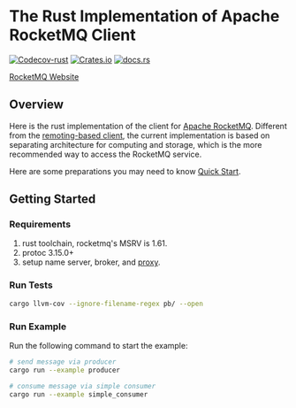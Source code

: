 # The Rust Implementation of Apache RocketMQ Client

[![Codecov-rust][codecov-rust-image]][codecov-url]
[![Crates.io][crates-image]][crates-url]
[![docs.rs][rust-doc-image]][rust-doc-url]

[RocketMQ Website](https://rocketmq.apache.org/)

## Overview

Here is the rust implementation of the client for [Apache RocketMQ](https://rocketmq.apache.org/). Different from the [remoting-based client](https://github.com/apache/rocketmq/tree/develop/client), the current implementation is based on separating architecture for computing and storage, which is the more recommended way to access the RocketMQ service.

Here are some preparations you may need to know [Quick Start](https://rocketmq.apache.org/docs/quickStart/02quickstart).

## Getting Started

### Requirements

1. rust toolchain, rocketmq's MSRV is 1.61.
2. protoc 3.15.0+
3. setup name server, broker, and [proxy](https://github.com/apache/rocketmq/tree/develop/proxy).

### Run Tests

```sh
cargo llvm-cov --ignore-filename-regex pb/ --open
```

### Run Example

Run the following command to start the example:

```sh
# send message via producer
cargo run --example producer

# consume message via simple consumer
cargo run --example simple_consumer
```

[codecov-rust-image]: https://img.shields.io/codecov/c/gh/apache/rocketmq-clients/master?flag=rust&label=Rust%20Coverage&logo=codecov
[codecov-url]: https://app.codecov.io/gh/apache/rocketmq-clients
[crates-image]: https://img.shields.io/crates/v/rocketmq.svg
[crates-url]: https://crates.io/crates/rocketmq
[rust-doc-image]: https://img.shields.io/crates/v/rocketmq.svg
[rust-doc-url]: https://docs.rs/rocketmq
